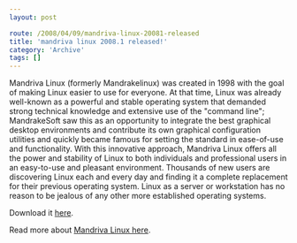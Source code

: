 ```yaml
---
layout: post

route: /2008/04/09/mandriva-linux-20081-released
title: 'mandriva linux 2008.1 released!'
category: 'Archive'
tags: []
---
```


Mandriva Linux (formerly Mandrakelinux) was created in 1998 with the goal of
making Linux easier to use for everyone. At that time, Linux was already
well-known as a powerful and stable operating system that demanded strong
technical knowledge and extensive use of the "command line"; MandrakeSoft saw
this as an opportunity to integrate the best graphical desktop environments and
contribute its own graphical configuration utilities and quickly became famous
for setting the standard in ease-of-use and functionality. With this innovative
approach, Mandriva Linux offers all the power and stability of Linux to both
individuals and professional users in an easy-to-use and pleasant environment.
Thousands of new users are discovering Linux each and every day and finding it a
complete replacement for their previous operating system. Linux as a server or
workstation has no reason to be jealous of any other more established operating
systems.

Download it
<a class="ph" target="_blank" rel="noopener noreferrer" href="http://www.mandriva.com/en/download">here</a>.

Read more about
<a class="ph" target="_blank" rel="noopener noreferrer" href="http://www.mandriva.com/">Mandriva
Linux here</a>.

